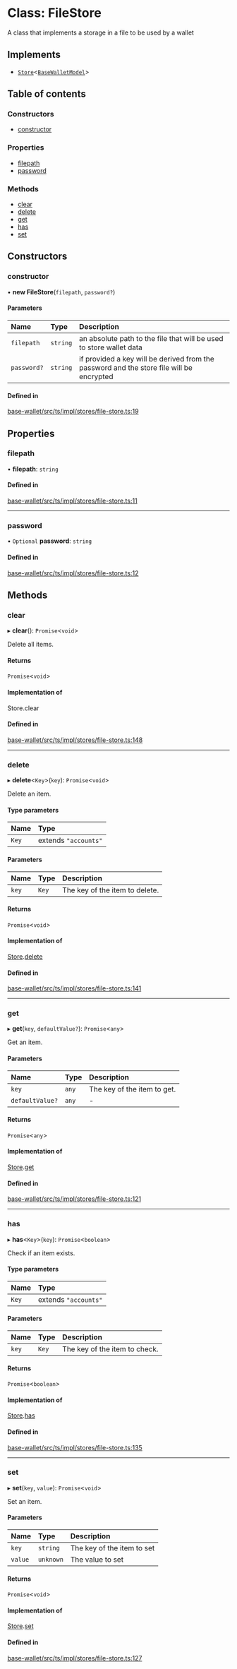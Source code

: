 # Class: FileStore

A class that implements a storage in a file to be used by a wallet

## Implements

- [`Store`](../interfaces/Store.md)<[`BaseWalletModel`](../interfaces/BaseWalletModel.md)\>

## Table of contents

### Constructors

- [constructor](FileStore.md#constructor)

### Properties

- [filepath](FileStore.md#filepath)
- [password](FileStore.md#password)

### Methods

- [clear](FileStore.md#clear)
- [delete](FileStore.md#delete)
- [get](FileStore.md#get)
- [has](FileStore.md#has)
- [set](FileStore.md#set)

## Constructors

### constructor

• **new FileStore**(`filepath`, `password?`)

#### Parameters

| Name | Type | Description |
| :------ | :------ | :------ |
| `filepath` | `string` | an absolute path to the file that will be used to store wallet data |
| `password?` | `string` | if provided a key will be derived from the password and the store file will be encrypted |

#### Defined in

[base-wallet/src/ts/impl/stores/file-store.ts:19](https://gitlab.com/i3-market/code/wp3/t3.2/i3m-wallet-monorepo/-/blob/5dcfce3/packages/base-wallet/src/ts/impl/stores/file-store.ts#L19)

## Properties

### filepath

• **filepath**: `string`

#### Defined in

[base-wallet/src/ts/impl/stores/file-store.ts:11](https://gitlab.com/i3-market/code/wp3/t3.2/i3m-wallet-monorepo/-/blob/5dcfce3/packages/base-wallet/src/ts/impl/stores/file-store.ts#L11)

___

### password

• `Optional` **password**: `string`

#### Defined in

[base-wallet/src/ts/impl/stores/file-store.ts:12](https://gitlab.com/i3-market/code/wp3/t3.2/i3m-wallet-monorepo/-/blob/5dcfce3/packages/base-wallet/src/ts/impl/stores/file-store.ts#L12)

## Methods

### clear

▸ **clear**(): `Promise`<`void`\>

Delete all items.

#### Returns

`Promise`<`void`\>

#### Implementation of

Store.clear

#### Defined in

[base-wallet/src/ts/impl/stores/file-store.ts:148](https://gitlab.com/i3-market/code/wp3/t3.2/i3m-wallet-monorepo/-/blob/5dcfce3/packages/base-wallet/src/ts/impl/stores/file-store.ts#L148)

___

### delete

▸ **delete**<`Key`\>(`key`): `Promise`<`void`\>

Delete an item.

#### Type parameters

| Name | Type |
| :------ | :------ |
| `Key` | extends ``"accounts"`` |

#### Parameters

| Name | Type | Description |
| :------ | :------ | :------ |
| `key` | `Key` | The key of the item to delete. |

#### Returns

`Promise`<`void`\>

#### Implementation of

[Store](../interfaces/Store.md).[delete](../interfaces/Store.md#delete)

#### Defined in

[base-wallet/src/ts/impl/stores/file-store.ts:141](https://gitlab.com/i3-market/code/wp3/t3.2/i3m-wallet-monorepo/-/blob/5dcfce3/packages/base-wallet/src/ts/impl/stores/file-store.ts#L141)

___

### get

▸ **get**(`key`, `defaultValue?`): `Promise`<`any`\>

Get an item.

#### Parameters

| Name | Type | Description |
| :------ | :------ | :------ |
| `key` | `any` | The key of the item to get. |
| `defaultValue?` | `any` | - |

#### Returns

`Promise`<`any`\>

#### Implementation of

[Store](../interfaces/Store.md).[get](../interfaces/Store.md#get)

#### Defined in

[base-wallet/src/ts/impl/stores/file-store.ts:121](https://gitlab.com/i3-market/code/wp3/t3.2/i3m-wallet-monorepo/-/blob/5dcfce3/packages/base-wallet/src/ts/impl/stores/file-store.ts#L121)

___

### has

▸ **has**<`Key`\>(`key`): `Promise`<`boolean`\>

Check if an item exists.

#### Type parameters

| Name | Type |
| :------ | :------ |
| `Key` | extends ``"accounts"`` |

#### Parameters

| Name | Type | Description |
| :------ | :------ | :------ |
| `key` | `Key` | The key of the item to check. |

#### Returns

`Promise`<`boolean`\>

#### Implementation of

[Store](../interfaces/Store.md).[has](../interfaces/Store.md#has)

#### Defined in

[base-wallet/src/ts/impl/stores/file-store.ts:135](https://gitlab.com/i3-market/code/wp3/t3.2/i3m-wallet-monorepo/-/blob/5dcfce3/packages/base-wallet/src/ts/impl/stores/file-store.ts#L135)

___

### set

▸ **set**(`key`, `value`): `Promise`<`void`\>

Set an item.

#### Parameters

| Name | Type | Description |
| :------ | :------ | :------ |
| `key` | `string` | The key of the item to set |
| `value` | `unknown` | The value to set |

#### Returns

`Promise`<`void`\>

#### Implementation of

[Store](../interfaces/Store.md).[set](../interfaces/Store.md#set)

#### Defined in

[base-wallet/src/ts/impl/stores/file-store.ts:127](https://gitlab.com/i3-market/code/wp3/t3.2/i3m-wallet-monorepo/-/blob/5dcfce3/packages/base-wallet/src/ts/impl/stores/file-store.ts#L127)
